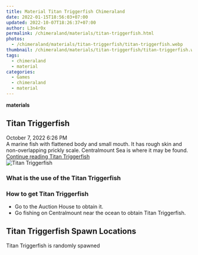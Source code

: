 ```yaml
---
title: Material Titan Triggerfish Chimeraland
date: 2022-01-15T18:56:03+07:00
updated: 2022-10-07T18:26:37+07:00
author: L3n4r0x
permalink: /chimeraland/materials/titan-triggerfish.html
photos:
  - /chimeraland/materials/titan-triggerfish/titan-triggerfish.webp
thumbnail: /chimeraland/materials/titan-triggerfish/titan-triggerfish.webp
tags:
  - chimeraland
  - material
categories:
  - Games
  - chimeraland
  - material
---
```


<section id="bootstrap-wrapper">
  <link
    rel="stylesheet"
    href="https://rawcdn.githack.com/dimaslanjaka/Web-Manajemen/0c3b5aa1813bd4abcd2c11bf3e37928b15c28664/css/bootstrap-5-3-0-alpha3-wrapper.css"
  />
  <div
    class="row g-0 border rounded overflow-hidden flex-md-row mb-4 shadow-sm position-relative bg-light text-dark"
  >
    <div class="col p-4 d-flex flex-column position-static">
      <strong class="d-inline-block mb-2 text-success">materials</strong>
      <h2 class="mb-0">Titan Triggerfish</h2>
      <div class="mb-1 text-muted">October 7, 2022 6:26 PM</div>
      <div class="mb-2 border p-1">
        A marine fish with flattened body and small mouth. It has rough skin and
        non-overlapping prickly scale. Centralmount Sea is where it may be
        found.
      </div>
      <a
        href="/chimeraland/materials/titan-triggerfish.html"
        class="stretched-link d-none"
        >Continue reading Titan Triggerfish</a
      >
    </div>
    <div class="col-auto d-none d-lg-block">
      <img
        src="/chimeraland/materials/titan-triggerfish/titan-triggerfish.webp"
        alt="Titan Triggerfish"
      />
    </div>
  </div>
  <div class="row bg-light text-dark">
    <div class="col-lg-6 col-12 mb-2">
      <div class="card">
        <div class="card-body">
          <h3 class="card-title">What is the use of the Titan Triggerfish</h3>
          <div class="card-text"><ul></ul></div>
        </div>
      </div>
    </div>
    <div class="col-lg-6 col-12 mb-2">
      <div class="card">
        <div class="card-body">
          <h3 class="card-title">How to get Titan Triggerfish</h3>
          <div class="card-text">
            <ul>
              <li>Go to the Auction House to obtain it.</li>
              <li>
                Go fishing on Centralmount near the ocean to obtain Titan
                Triggerfish.
              </li>
            </ul>
          </div>
        </div>
      </div>
    </div>
    <div class="col-12 mb-2">
      <h2>Titan Triggerfish Spawn Locations</h2>
      <p>Titan Triggerfish is randomly spawned</p>
    </div>
  </div>
</section>